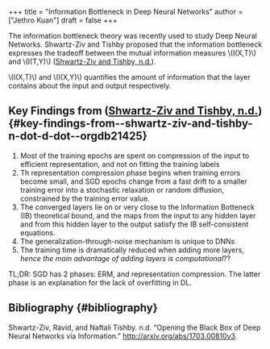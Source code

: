 +++
title = "Information Bottleneck in Deep Neural Networks"
author = ["Jethro Kuan"]
draft = false
+++

The information bottleneck theory was recently used to study Deep
Neural Networks. Shwartz-Ziv and Tishby proposed that the information
bottleneck expresses the tradeoff between the mutual information
measures \\(I(X,T)\\) and \\(I(T,Y)\\)
([Shwartz-Ziv and Tishby, n.d.](#orgdb21425)).

\\(I(X,T)\\) and \\(I(X,Y)\\) quantifies the amount of information that the
layer contains about the input and output respectively.

## Key Findings from ([Shwartz-Ziv and Tishby, n.d.](#orgdb21425)) {#key-findings-from--shwartz-ziv-and-tishby-n-dot-d-dot--orgdb21425}

1.  Most of the training epochs are spent on compression of the input
    to efficient representation, and not on fitting the training labels
2.  Th representation compression phase begins when training errors
    become small, and SGD epochs change from a fast drift to a smaller
    training error into a stochastic relaxation or random diffusion,
    constrained by the training error value.
3.  The converged layers lie on or very close to the Information
    Botteneck (IB) theoretical bound, and the maps from the input to
    any hidden layer and from this hidden layer to the output satisfy
    the IB self-consistent equations.
4.  The generalization-through-noise mechanism is unique to DNNs
5.  The training time is dramatically reduced when adding more layers,
    _hence the main advantage of adding layers is computational_??

TL;DR: SGD has 2 phases: ERM, and representation compression. The
latter phase is an explanation for the lack of overfitting in DL.

## Bibliography {#bibliography}

<a id="orgdb21425"></a>Shwartz-Ziv, Ravid, and Naftali Tishby. n.d. “Opening the Black Box of Deep Neural Networks via Information.” <http://arxiv.org/abs/1703.00810v3>.
